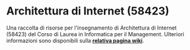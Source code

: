 # Architettura di Internet (58423) 

Una raccolta di risorse per l'insegnamento di Architettura di Internet (58423) del Corso di
Laurea in Informatica per il Management. Ulteriori informazioni sono disponibili sulla
[**relativa pagina
wiki**](https://csunibo.github.io/wiki/raccolte-di-risorse/index.html).
